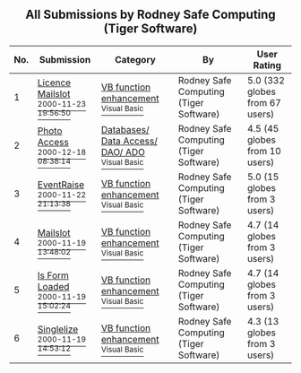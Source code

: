 ﻿<div align="center">

## All Submissions by Rodney Safe Computing \(Tiger Software\)

</div>

No.  | Submission | Category | By   | User Rating
---- | ---------- | -------- | ---- | -----------
1 | [Licence Mailslot<br /><sup>2000-11-23 19:56:50</sup>](https://github.com/Planet-Source-Code/rodney-safe-computing-tiger-software-licence-mailslot__1-13044) | [VB function enhancement<br /><sup>Visual Basic</sup>](../ByCategory/vb-function-enhancement__1-25.md) | Rodney Safe Computing \(Tiger Software\) | 5.0 (332 globes from 67 users)
2 | [Photo Access<br /><sup>2000-12-18 08:38:14</sup>](https://github.com/Planet-Source-Code/rodney-safe-computing-tiger-software-photo-access__1-13693) | [Databases/ Data Access/ DAO/ ADO<br /><sup>Visual Basic</sup>](../ByCategory/databases-data-access-dao-ado__1-6.md) | Rodney Safe Computing \(Tiger Software\) | 4.5 (45 globes from 10 users)
3 | [EventRaise<br /><sup>2000-11-22 21:13:38</sup>](https://github.com/Planet-Source-Code/rodney-safe-computing-tiger-software-eventraise__1-13022) | [VB function enhancement<br /><sup>Visual Basic</sup>](../ByCategory/vb-function-enhancement__1-25.md) | Rodney Safe Computing \(Tiger Software\) | 5.0 (15 globes from 3 users)
4 | [Mailslot<br /><sup>2000-11-19 13:48:02</sup>](https://github.com/Planet-Source-Code/rodney-safe-computing-tiger-software-mailslot__1-12934) | [VB function enhancement<br /><sup>Visual Basic</sup>](../ByCategory/vb-function-enhancement__1-25.md) | Rodney Safe Computing \(Tiger Software\) | 4.7 (14 globes from 3 users)
5 | [Is Form Loaded<br /><sup>2000-11-19 15:02:24</sup>](https://github.com/Planet-Source-Code/rodney-safe-computing-tiger-software-is-form-loaded__1-12937) | [VB function enhancement<br /><sup>Visual Basic</sup>](../ByCategory/vb-function-enhancement__1-25.md) | Rodney Safe Computing \(Tiger Software\) | 4.7 (14 globes from 3 users)
6 | [Singlelize<br /><sup>2000-11-19 14:53:12</sup>](https://github.com/Planet-Source-Code/rodney-safe-computing-tiger-software-singlelize__1-12935) | [VB function enhancement<br /><sup>Visual Basic</sup>](../ByCategory/vb-function-enhancement__1-25.md) | Rodney Safe Computing \(Tiger Software\) | 4.3 (13 globes from 3 users)
